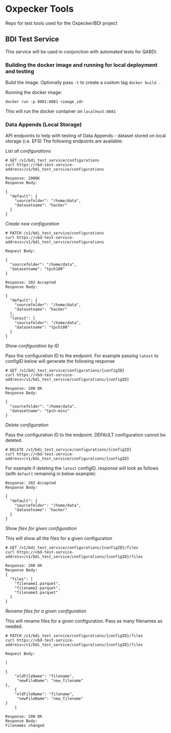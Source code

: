 # Oxpecker Tools

Repo for test tools used for the Oxpecker/BDI project

## BDI Test Service

This service will be used in conjunction with automated tests for QABDI.

### Building the docker image and running for local deployment and testing

Build the image. Optionally pass ```-t``` to create a custom tag
```docker build . ``` 

Running the docker image:

```docker run -p 8081:8081 <image_id> ```

This will run the docker container on `localhost:8081` 

### Data Appends (Local Storage)

API endpoints to help with testing of Data Appends - dataset stored on local storage (i.e. EFS)
The following endpoints are available:

*List all configurations*

```
# GET /v1/bdi_test_service/configurations
curl https://<bd-test-service-address>/v1/bdi_test_service/configurations
```

```
Response: 200OK
Response Body:

{
  "default": {
    "sourcefolder": "/home/data",
    "datasetname": "hacker"
  }
}
```

*Create new configuration*

```
# PATCH /v1/bdi_test_service/configurations
curl https://<bd-test-service-address>/v1/bdi_test_service/configurations

Request Body:

{
  "sourcefolder": "/home/data",
  "datasetname": "tpch100"
}

```

```
Response: 202 Accepted
Response Body:

{
  "default": {
    "sourcefolder": "/home/data",
    "datasetname": "hacker"
  },
  "latest": {
    "sourcefolder": "/home/data",
    "datasetname": "tpch100"
  }
}
```

*Show configuration by ID*

Pass the configuration ID to the endpoint. For example passing ```latest``` to configID below will generate the following response

```
# GET /v1/bdi_test_service/configurations/{configID}
curl https://<bd-test-service-address>/v1/bdi_test_service/configurations/{configID}
```
```
Response: 200 OK
Response Body:

{
  "sourcefolder": "/home/data",
  "datasetname": "tpch-mini"
}
```

*Delete configuration*

Pass the configuration ID to the endpoint. DEFAULT configuration cannot be deleted.

```
# DELETE /v1/bdi_test_service/configurations/{configID}
curl https://<bd-test-service-address>/v1/bdi_test_service/configurations/{configID}
```
For example if deleting the ```latest``` configID, response will look as follows (with ```default``` remaining in below example):

```
Response: 202 Accepted
Response Body:

{
  "default": {
    "sourcefolder": "/home/data",
    "datasetname": "hacker"
  }
}
```
*Show files for given configuration*

This will show all the files for a given configuration

```
# GET /v1/bdi_test_service/configurations/{configID}/files
curl https://<bd-test-service-address>/v1/bdi_test_service/configurations/{configID}/files
```

```
Response: 200 OK
Response Body:
{
  "files": [
    "filename1.parquet",
    "filename2.parquet",
    "filename3.parquet"
  ]
}
```

*Rename files for a given configuration*

This will rename files for a given configuration. Pass as many filenames as needed.

```
# PATCH /v1/bdi_test_service/configurations/{configID}/files
curl https://<bd-test-service-address>/v1/bdi_test_service/configurations/{configID}/files

Request Body:

[

{
	"oldFileName": "filename",
     "newFileName": "new_filename"
},
	{
	"oldFileName": "filename",
     "newFileName": "new_filename"
}
	]
```

```
Response: 200 OK
Response Body:
Filenames changed
```

